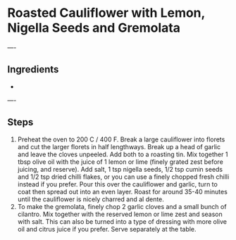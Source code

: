 # Roasted Cauliflower with Lemon, Nigella Seeds and Gremolata

—-

## Ingredients

* 

—-

## Steps

1.  Preheat the oven to 200 C / 400 F. Break a large cauliflower into florets and cut the larger florets in half lengthways. Break up a head of garlic and leave the cloves unpeeled. Add both to a roasting tin.  Mix together 1 tbsp olive oil with the juice of 1 lemon or lime (finely grated zest before juicing, and reserve). Add salt, 1 tsp nigella seeds, 1/2 tsp cumin seeds and 1/2 tsp dried chilli flakes, or you can use a finely chopped fresh chilli instead if you prefer. Pour this over the cauliflower and garlic, turn to coat then spread out into an even layer. Roast for around 35-40 minutes until the cauliflower is nicely charred and al dente.
2.  To make the gremolata, finely chop 2 garlic cloves and a small bunch of cilantro. Mix together with the reserved lemon or lime zest and season with salt. This can also be turned into a type of dressing with more olive oil and citrus juice if you prefer. Serve separately at the table.